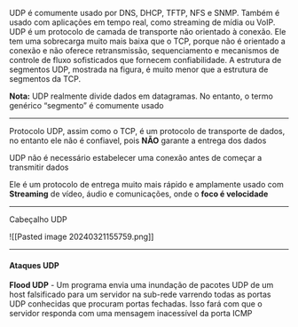 UDP é comumente usado por DNS, DHCP, TFTP, NFS e SNMP. Também é usado com aplicações em tempo real, como streaming de mídia ou VoIP. UDP é um protocolo de camada de transporte não orientado à conexão. Ele tem uma sobrecarga muito mais baixa que o TCP, porque não é orientado a conexão e não oferece retransmissão, sequenciamento e mecanismos de controle de fluxo sofisticados que fornecem confiabilidade. A estrutura de segmentos UDP, mostrada na figura, é muito menor que a estrutura de segmentos da TCP.

**Nota:** UDP realmente divide dados em datagramas. No entanto, o termo genérico “segmento” é comumente usado

----

Protocolo UDP, assim como o TCP, é um protocolo de transporte de dados, no entanto ele não é confiavel, pois **NÃO** garante a entrega dos dados

UDP não é necessário estabelecer uma conexão antes de começar a transmitir dados

Ele é um protocolo de entrega muito mais rápido e amplamente usado com **Streaming** de vídeo, áudio e comunicações, onde o **foco é velocidade**

---

Cabeçalho UDP

![[Pasted image 20240321155759.png]]


---

#### Ataques UDP

**Flood UDP** - Um programa envia uma inundação de pacotes UDP de um host falsificado para um servidor na sub-rede varrendo todas as portas UDP conhecidas que procuram portas fechadas. Isso fará com que o servidor responda com uma mensagem inacessível da porta ICMP